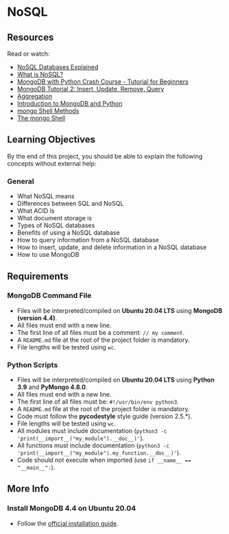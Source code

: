 # NoSQL

## Resources
Read or watch:
- [NoSQL Databases Explained](https://example.com)
- [What is NoSQL?](https://example.com)
- [MongoDB with Python Crash Course - Tutorial for Beginners](https://example.com)
- [MongoDB Tutorial 2: Insert, Update, Remove, Query](https://example.com)
- [Aggregation](https://example.com)
- [Introduction to MongoDB and Python](https://example.com)
- [mongo Shell Methods](https://example.com)
- [The mongo Shell](https://example.com)

## Learning Objectives
By the end of this project, you should be able to explain the following concepts without external help:

### General
- What NoSQL means
- Differences between SQL and NoSQL
- What ACID is
- What document storage is
- Types of NoSQL databases
- Benefits of using a NoSQL database
- How to query information from a NoSQL database
- How to insert, update, and delete information in a NoSQL database
- How to use MongoDB

## Requirements

### MongoDB Command File
- Files will be interpreted/compiled on **Ubuntu 20.04 LTS** using **MongoDB (version 4.4)**.
- All files must end with a new line.
- The first line of all files must be a comment: `// my comment`.
- A `README.md` file at the root of the project folder is mandatory.
- File lengths will be tested using `wc`.

### Python Scripts
- Files will be interpreted/compiled on **Ubuntu 20.04 LTS** using **Python 3.9** and **PyMongo 4.8.0**.
- All files must end with a new line.
- The first line of all files must be: `#!/usr/bin/env python3`.
- A `README.md` file at the root of the project folder is mandatory.
- Code must follow the **pycodestyle** style guide (version 2.5.*).
- File lengths will be tested using `wc`.
- All modules must include documentation (`python3 -c 'print(__import__("my_module").__doc__)'`).
- All functions must include documentation (`python3 -c 'print(__import__("my_module").my_function.__doc__)'`).
- Code should not execute when imported (use `if __name__ == "__main__":`).

## More Info
### Install MongoDB 4.4 on Ubuntu 20.04
- Follow the [official installation guide](https://example.com).